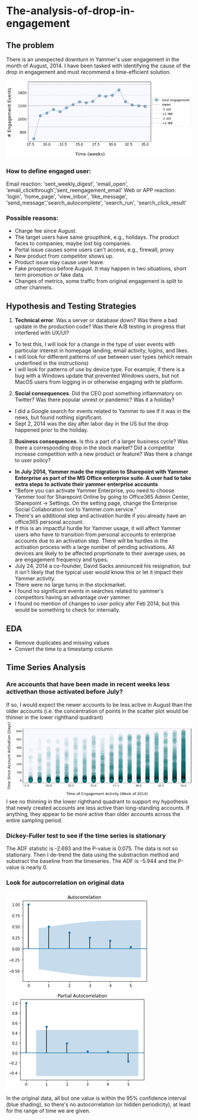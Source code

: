 # The-analysis-of-drop-in-engagement

## The problem
There is an unexpected downturn in Yammer's user engagement in the month of August, 2014. I have been tasked with identifying the cause of the drop in engagement and must recommend a time-efficient solution.

![user downturn](https://github.com/stemgene/The-analysis-of-drop-in-engagement/blob/main/imgs/user.png)

### How to define engaged user:
Email reaction: 'sent_weekly_digest', 'email_open', 'email_clickthrough','sent_reengagement_email'
Web or APP reaction: 'login', 'home_page', 'view_inbox', 'like_message', 'send_message','search_autocomplete', 'search_run', 'search_click_result'

### Possible reasons:
* Charge fee since August.
* The target users have same groupthink, e.g., holidays. The product faces to companies, maybe lost big companies.
* Portal issue causes some users can't access, e.g., firewall, proxy
* New product from competitor shows up.
* Product issue may cause user leave.
* Fake prosperous before August. It may happen in two situations, short term promotion or fake data.
* Changes of metrics, some traffic from original engagement is split to other channels.

## Hypothesis and Testing Strategies
1. **Technical error**. Was a server or database down? Was there a bad update in the production code? Was there A/B testing in progress that interfered with UX/UI?
  * To test this, I will look for a change in the type of user events with particular interest in homepage landing, email activity, logins, and likes.
  * I will look for different patterns of use between user types (which remain underfined in the instructions)
  * I will look for patterns of use by device type. For example, if there is a bug with a Windows update that prevented Windows users, but not MacOS users from logging in or otherwise engaging with te platform.

2. **Social consequences**. Did the CEO post something inflammatory on Twitter? Was there popular unrest or pandemic? Was it a holiday?
 * I did a Google search for events related to Yammer to see if it was in the news, but found nothing significant.
 * Sept 2, 2014 was the day after labor day in the US but the drop happened prior to the holiday.
 
3. **Business consequences**. Is this a part of a larger business cycle? Was there a corresponding drop in the stock market? Did a competitor increase competition with a new product or feature? Was there a change to user policy?
 * **In July 2014, Yammer made the migration to Sharepoint with Yammer Enterprise as part of the MS Office enterprise suite. A user had to take extra steps to activate their yammer enterprise accounts**
  * "Before you can activate Yammer Enterprise, you need to choose Yammer tool for Sharepoint Online by going to Office365 Admin Center, Sharepoint -> Settings. On the setting page, change the Enterprise Social Collaboration tool to Yammer.com service."
  * There's an additional step and activation hurdle if you already have an office365 personal account.
  * If this is an impactful hurdle for Yammer usage, it will affect Yammer users who have to transition from personal accounts to enterprise accounts due to an activation step. There will be hurdles in the activation process with a large number of pending activations. All devices are likely to be affected proprtionate to their average uses, as are engagement frequency and types.
 * July 24, 2014 a co-founder, David Sacks announced his resignation, but it isn't likely that the typical user would know this or let it impact their Yammer activity.
 * There were no large turns in the stockmarket.
 * I found no significant events in searches related to yammer's competitors having an advantage over yammer.
 * I found no mention of changes to user policy afer Feb 2014, but this would be something to check for internally.
  
## EDA
* Remove duplicates and missing values
* Convert the time to a timestamp column

## Time Series Analysis
### Are accounts that have been made in recent weeks less activethan those activated before July?
If so, I would expect the newer accounts to be less active in August than the older accounts (i.e. the concentration of points in the scatter plot would be thinner in the lower righthand quadrant)
![time of engagement activity](https://github.com/stemgene/The-analysis-of-drop-in-engagement/blob/main/imgs/time%20of%20engagement.png)
I see no thinning in the lower righthand quadrant to support my hypothesis that newly created accounts are less active than long-standing accounts. If anything, they appear to be more active than older accounts across the entire sampling period.

### Dickey-Fuller test to see if the time series is stationary
The ADF statistic is -2.693 and the P-value is 0.075. The data is not so stationary. Then I de-trend the data using the substraction method and substract the baseline from the timeseries. The ADF is -5.944 and the P-value is nearly 0.

### Look for autocorrelation on original data
![autocorrelation](https://github.com/stemgene/The-analysis-of-drop-in-engagement/blob/main/imgs/autocorrelation.png)
![autocorrelation2](https://github.com/stemgene/The-analysis-of-drop-in-engagement/blob/main/imgs/autocorrelation2.png)

In the original data, all but one value is within the 95% confidence interval (blue shading), so there's no autocorrelation (or hidden periodicity), at least for the range of time we are given.
